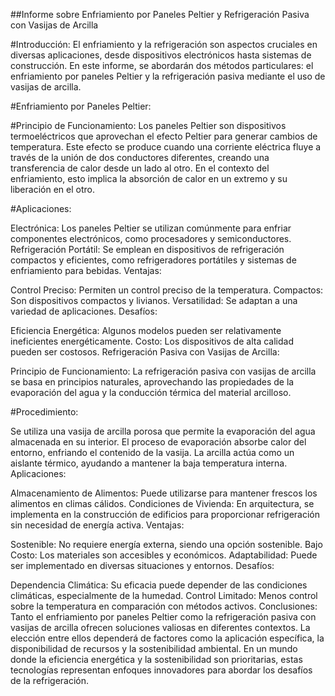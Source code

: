 ##Informe sobre Enfriamiento por Paneles Peltier y Refrigeración Pasiva con Vasijas de Arcilla

#Introducción:
El enfriamiento y la refrigeración son aspectos cruciales en diversas aplicaciones, desde dispositivos electrónicos hasta sistemas de construcción. En este informe, se abordarán dos métodos particulares: el enfriamiento por paneles Peltier y la refrigeración pasiva mediante el uso de vasijas de arcilla.

#Enfriamiento por Paneles Peltier:

#Principio de Funcionamiento:
Los paneles Peltier son dispositivos termoeléctricos que aprovechan el efecto Peltier para generar cambios de temperatura. Este efecto se produce cuando una corriente eléctrica fluye a través de la unión de dos conductores diferentes, creando una transferencia de calor desde un lado al otro. En el contexto del enfriamiento, esto implica la absorción de calor en un extremo y su liberación en el otro.

#Aplicaciones:

Electrónica: Los paneles Peltier se utilizan comúnmente para enfriar componentes electrónicos, como procesadores y semiconductores.
Refrigeración Portátil: Se emplean en dispositivos de refrigeración compactos y eficientes, como refrigeradores portátiles y sistemas de enfriamiento para bebidas.
Ventajas:

Control Preciso: Permiten un control preciso de la temperatura.
Compactos: Son dispositivos compactos y livianos.
Versatilidad: Se adaptan a una variedad de aplicaciones.
Desafíos:

Eficiencia Energética: Algunos modelos pueden ser relativamente ineficientes energéticamente.
Costo: Los dispositivos de alta calidad pueden ser costosos.
Refrigeración Pasiva con Vasijas de Arcilla:

Principio de Funcionamiento:
La refrigeración pasiva con vasijas de arcilla se basa en principios naturales, aprovechando las propiedades de la evaporación del agua y la conducción térmica del material arcilloso.

#Procedimiento:

Se utiliza una vasija de arcilla porosa que permite la evaporación del agua almacenada en su interior.
El proceso de evaporación absorbe calor del entorno, enfriando el contenido de la vasija.
La arcilla actúa como un aislante térmico, ayudando a mantener la baja temperatura interna.
Aplicaciones:

Almacenamiento de Alimentos: Puede utilizarse para mantener frescos los alimentos en climas cálidos.
Condiciones de Vivienda: En arquitectura, se implementa en la construcción de edificios para proporcionar refrigeración sin necesidad de energía activa.
Ventajas:

Sostenible: No requiere energía externa, siendo una opción sostenible.
Bajo Costo: Los materiales son accesibles y económicos.
Adaptabilidad: Puede ser implementado en diversas situaciones y entornos.
Desafíos:

Dependencia Climática: Su eficacia puede depender de las condiciones climáticas, especialmente de la humedad.
Control Limitado: Menos control sobre la temperatura en comparación con métodos activos.
Conclusiones:
Tanto el enfriamiento por paneles Peltier como la refrigeración pasiva con vasijas de arcilla ofrecen soluciones valiosas en diferentes contextos. La elección entre ellos dependerá de factores como la aplicación específica, la disponibilidad de recursos y la sostenibilidad ambiental. En un mundo donde la eficiencia energética y la sostenibilidad son prioritarias, estas tecnologías representan enfoques innovadores para abordar los desafíos de la refrigeración.
